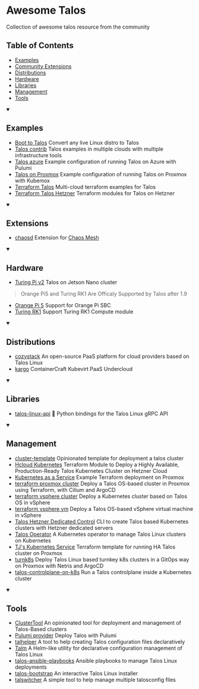 # Awesome Talos

Collection of awesome talos resource from the community

## Table of Contents

- [Examples](#examples)
- [Community Extensions](#extensions)
- [Distributions](#distributions)
- [Hardware](#Hardware)
- [Libraries](#libraries)
- [Management](#management)
- [Tools](#tools)

<details open><summary><h2>Examples</h2></summary>

- [Boot to Talos](https://github.com/cozystack/boot-to-talos) Convert any live Linux distro to Talos
- [Talos contrib](https://github.com/siderolabs/contrib) Talos examples in multiple clouds with multiple infrastructure tools
- [Talos azure](https://github.com/Orzelius/talos-azure) Example configuration of running Talos on Azure with Pulumi
- [Talos on Proxmox](https://github.com/alperencelik/kubemox/tree/main/examples/talos) Example configuration of running Talos on Proxmox with Kubemox
- [Terraform Talos](https://github.com/sergelogvinov/terraform-talos/) Multi-cloud terraform examples for Talos
- [Terraform Talos Hetzner](https://github.com/miran248/terraform-talos-modules) Terraform modules for Talos on Hetzner

</details>

<details open><summary><h2>Extensions</h2></summary>

- [chaosd](https://github.com/qjoly/talos.chaosd.extension/) Extension for [Chaos Mesh](https://chaos-mesh.org/)

</details>

<details open><summary><h2>Hardware</h2></summary>

- [Turing Pi v2](https://github.com/ro11net/tpi2-talos) Talos on Jetson Nano cluster
> Orange Pi5 and Turing RK1 Are Officaly Supported by Talos after 1.9
- [Orange Pi 5](https://github.com/schneid-l/talos-orangepi5) Support for Orange Pi SBC 
- [Turing RK1](https://github.com/nberlee/talos) Support Turing RK1 Compute module

</details>

<details open><summary><h2>Distributions</h2></summary>

- [cozystack](https://github.com/aenix-io/cozystack) An open-source PaaS platform for cloud providers based on Talos Linux
- [kargo](https://github.com/ContainerCraft/Kargo) ContainerCraft Kubevirt PaaS Undercloud

</details>

<details open><summary><h2>Libraries</h2></summary>

- [talos-linux-api](https://github.com/stereobutter/talos-linux-api) 🐍 Python bindings for the Talos Linux gRPC API

</details>

<details open><summary><h2>Management</h2></summary>

- [cluster-template](https://github.com/onedr0p/cluster-template) Opinionated template for deployment a talos cluster
- [Hcloud Kubernetes](https://github.com/hcloud-k8s/terraform-hcloud-kubernetes) Terraform Module to Deploy a Highly Available, Production-Ready Talos Kubernetes Cluster on Hetzner Cloud
- [Kubernetes as a Service](https://github.com/kubebn/talos-proxmox-kaas) Example Terraform deployment on Proxmox
- [terraform proxmox cluster](https://github.com/roeldev/iac-talos-cluster) Deploy a Talos OS-based cluster in Proxmox using Terraform, with Cilium and ArgoCD
- [terraform vsphere cluster](https://github.com/ilpozzd/terraform-talos-vsphere-cluster) Deploy a Kubernetes cluster based on Talos OS in vSphere
- [terraform vsphere vm](https://github.com/ilpozzd/terraform-talos-vsphere-vm) Deploy a Talos OS-based vSphere virtual machine in vSphere
- [Talos Hetzner Dedicated Control](https://github.com/ErikLundJensen/thdctl) CLI to create Talos based Kubernetes clusters with Hetzner dedicated servers
- [Talos Operator](https://github.com/alperencelik/talos-operator) A Kubernetes operator to manage Talos Linux clusters on Kubernetes
- [TJ's Kubernetes Service](https://github.com/zimmertr/TJs-Kubernetes-Service) Terraform template for running HA Talos cluster on Proxmox
- [turnk8s](https://github.com/infraheads/turnk8s) Deploy Talos Linux based turnkey k8s clusters in a GitOps way on Proxmox with Netris and ArgoCD
- [talos-controlplane-on-k8s](https://github.com/blackliner/talos-controlplane-on-k8s) Run a Talos controlplane inside a Kubernetes cluster

</details>

<details open><summary><h2>Tools</h2></summary>

- [ClusterTool](https://truecharts.org/clustertool/) An opinionated tool for deployment and management of Talos-Based clusters
- [Pulumi provider](https://www.pulumi.com/registry/packages/talos/) Deploy Talos with Pulumi
- [talhelper](https://github.com/budimanjojo/talhelper) A tool to help creating Talos configuration files declaratively
- [Talm](https://github.com/aenix-io/talm) A Helm-like utility for declarative configuration management of Talos Linux
- [talos-ansible-playbooks](https://github.com/mgrzybek/talos-ansible-playbooks) Ansible playbooks to manage Talos Linux deployments
- [talos-bootstrap](https://github.com/aenix-io/talos-bootstrap) An interactive Talos Linux installer
- [talswitcher](https://github.com/mirceanton/talswitcher) A simple tool to help manage multiple talosconfig files

</details>
